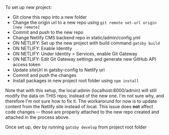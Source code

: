 To set up new project:

* Git clone this repo into a new folder
* Change the origin url to a new repo using `git remote set-url origin [new remote]`
* Commit and push to the new repo
* Change Netlify CMS backend repo in static/admin/config.yml
* ON NETLIFY: Set up the new project with build command `gatsby build`
* ON NETLIFY: Enable Identity
* ON NETLIFY: Under Identity > Services, enable Git Gateway
* ON NETLIFY: Edit Git Gateway settings and generate new GitHub API access token
* Update siteUrl in gatsby-config to Netlify url
* Commit and push the changes
* Install packages in new project root folder using `npm install`

Note that with this setup, the local admin (localhost:8000/admin) will still modify the data on THIS repo, instead of the new one. I'm not sure why, and therefore I'm not sure how to fix it. The workarorund for now is to update content from the Netlify site instead of local. This issue does **not** affect code changes -- those are properly attached to the new repo created and attached in the process above.

Once set up, dev by running `gatsby develop` from project root folder
